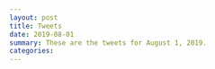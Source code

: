 ```yaml
---
layout: post
title: Tweets
date: 2019-08-01
summary: These are the tweets for August 1, 2019.
categories:
---
```



